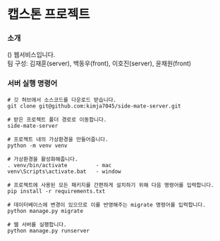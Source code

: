 # 캡스톤 프로젝트

### 소개

() 웹서비스입니다. <br/>
팀 구성: 김재훈(server), 백동우(front), 이호진(server), 윤채원(front)

### 서버 실행 명령어

```
# 깃 허브에서 소스코드를 다운로드 받습니다.
git clone git@github.com:kimja7045/side-mate-server.git

# 받은 프로젝트 폴더 경로로 이동합니다.
side-mate-server

# 프로젝트 내의 가상환경을 만들어줍니다.
python -m venv venv

# 가상환경을 활성화해줍니다.
. venv/bin/activate         - mac
venv\Scripts\activate.bat   - window

# 프로젝트에 사용된 모든 패키지를 간편하게 설치하기 위해 다음 명령어를 입력합니다.
pip install -r requirements.txt

# 데이터베이스에 변경이 있으므로 이를 반영해주는 migrate 명령어를 입력합니다.
python manage.py migrate

# 웹 서버를 실행합니다.
python manage.py runserver
```

